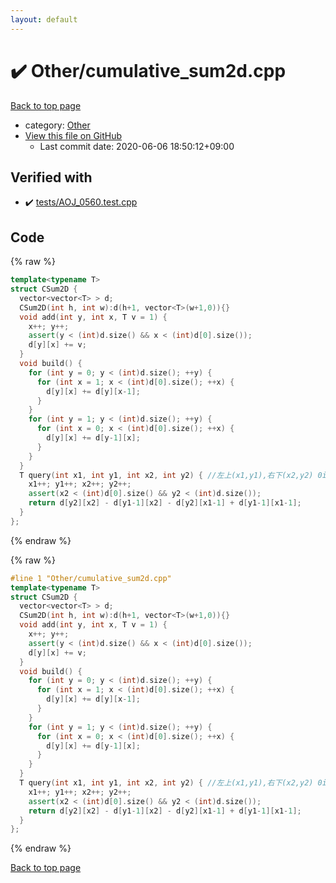 ```yaml
---
layout: default
---
```


<!-- mathjax config similar to math.stackexchange -->
<script type="text/javascript" async
  src="https://cdnjs.cloudflare.com/ajax/libs/mathjax/2.7.5/MathJax.js?config=TeX-MML-AM_CHTML">
</script>
<script type="text/x-mathjax-config">
  MathJax.Hub.Config({
    TeX: { equationNumbers: { autoNumber: "AMS" }},
    tex2jax: {
      inlineMath: [ ['$','$'] ],
      processEscapes: true
    },
    "HTML-CSS": { matchFontHeight: false },
    displayAlign: "left",
    displayIndent: "2em"
  });
</script>

<script type="text/javascript" src="https://cdnjs.cloudflare.com/ajax/libs/jquery/3.4.1/jquery.min.js"></script>
<script src="https://cdn.jsdelivr.net/npm/jquery-balloon-js@1.1.2/jquery.balloon.min.js" integrity="sha256-ZEYs9VrgAeNuPvs15E39OsyOJaIkXEEt10fzxJ20+2I=" crossorigin="anonymous"></script>
<script type="text/javascript" src="../../assets/js/copy-button.js"></script>
<link rel="stylesheet" href="../../assets/css/copy-button.css" />


# :heavy_check_mark: Other/cumulative_sum2d.cpp

<a href="../../index.html">Back to top page</a>

* category: <a href="../../index.html#6311ae17c1ee52b36e68aaf4ad066387">Other</a>
* <a href="{{ site.github.repository_url }}/blob/master/Other/cumulative_sum2d.cpp">View this file on GitHub</a>
    - Last commit date: 2020-06-06 18:50:12+09:00




## Verified with

* :heavy_check_mark: <a href="../../verify/tests/AOJ_0560.test.cpp.html">tests/AOJ_0560.test.cpp</a>


## Code

<a id="unbundled"></a>
{% raw %}
```cpp
template<typename T>
struct CSum2D {
  vector<vector<T> > d;
  CSum2D(int h, int w):d(h+1, vector<T>(w+1,0)){}
  void add(int y, int x, T v = 1) {
    x++; y++;
    assert(y < (int)d.size() && x < (int)d[0].size());
    d[y][x] += v;
  }
  void build() {
    for (int y = 0; y < (int)d.size(); ++y) {
      for (int x = 1; x < (int)d[0].size(); ++x) {
        d[y][x] += d[y][x-1];
      }
    }
    for (int y = 1; y < (int)d.size(); ++y) {
      for (int x = 0; x < (int)d[0].size(); ++x) {
        d[y][x] += d[y-1][x];
      }
    }
  } 
  T query(int x1, int y1, int x2, int y2) { //左上(x1,y1),右下(x2,y2) 0indexed
    x1++; y1++; x2++; y2++;
    assert(x2 < (int)d[0].size() && y2 < (int)d.size());
    return d[y2][x2] - d[y1-1][x2] - d[y2][x1-1] + d[y1-1][x1-1];
  }
};
```
{% endraw %}

<a id="bundled"></a>
{% raw %}
```cpp
#line 1 "Other/cumulative_sum2d.cpp"
template<typename T>
struct CSum2D {
  vector<vector<T> > d;
  CSum2D(int h, int w):d(h+1, vector<T>(w+1,0)){}
  void add(int y, int x, T v = 1) {
    x++; y++;
    assert(y < (int)d.size() && x < (int)d[0].size());
    d[y][x] += v;
  }
  void build() {
    for (int y = 0; y < (int)d.size(); ++y) {
      for (int x = 1; x < (int)d[0].size(); ++x) {
        d[y][x] += d[y][x-1];
      }
    }
    for (int y = 1; y < (int)d.size(); ++y) {
      for (int x = 0; x < (int)d[0].size(); ++x) {
        d[y][x] += d[y-1][x];
      }
    }
  } 
  T query(int x1, int y1, int x2, int y2) { //左上(x1,y1),右下(x2,y2) 0indexed
    x1++; y1++; x2++; y2++;
    assert(x2 < (int)d[0].size() && y2 < (int)d.size());
    return d[y2][x2] - d[y1-1][x2] - d[y2][x1-1] + d[y1-1][x1-1];
  }
};

```
{% endraw %}

<a href="../../index.html">Back to top page</a>

